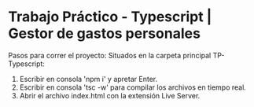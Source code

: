 # Trabajo Práctico - Typescript | Gestor de gastos personales

Pasos para correr el proyecto:
Situados en la carpeta principal TP-Typescript:

1. Escribir en consola 'npm i' y apretar Enter.
2. Escribir en consola 'tsc -w' para compilar los archivos en tiempo real.
3. Abrir el archivo index.html con la extensión Live Server.
